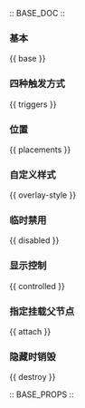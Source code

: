:: BASE_DOC ::

### 基本

{{ base }}

### 四种触发方式

{{ triggers }}

### 位置

{{ placements }}

### 自定义样式

{{ overlay-style }}

### 临时禁用

{{ disabled }}

### 显示控制

{{ controlled }}

### 指定挂载父节点

{{ attach }}


### 隐藏时销毁

{{ destroy }}

:: BASE_PROPS ::
